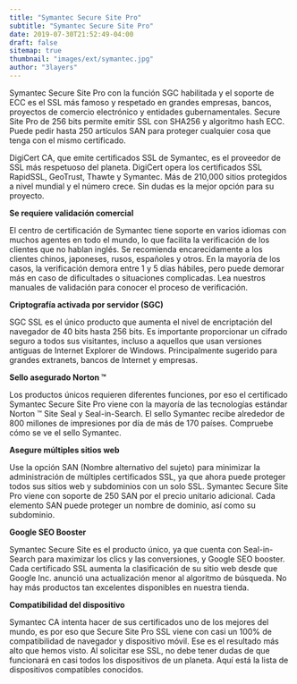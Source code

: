 ```yaml
---
title: "Symantec Secure Site Pro"
subtitle: "Symantec Secure Site Pro"
date: 2019-07-30T21:52:49-04:00
draft: false
sitemap: true
thumbnail: "images/ext/symantec.jpg"
author: "3layers"
---
```


Symantec Secure Site Pro con la función SGC habilitada y el soporte de ECC es el SSL más famoso y respetado en grandes empresas, bancos, proyectos de comercio electrónico y entidades gubernamentales. Secure Site Pro de 256 bits permite emitir SSL con SHA256 y algoritmo hash ECC. Puede pedir hasta 250 artículos SAN para proteger cualquier cosa que tenga con el mismo certificado.

DigiCert CA, que emite certificados SSL de Symantec, es el proveedor de SSL más respetuoso del planeta. DigiCert opera los certificados SSL RapidSSL, GeoTrust, Thawte y Symantec. Más de 210,000 sitios protegidos a nivel mundial y el número crece. Sin dudas es la mejor opción para su proyecto.

**Se requiere validación comercial**

El centro de certificación de Symantec tiene soporte en varios idiomas con muchos agentes en todo el mundo, lo que facilita la verificación de los clientes que no hablan inglés. Se recomienda encarecidamente a los clientes chinos, japoneses, rusos, españoles y otros. En la mayoría de los casos, la verificación demora entre 1 y 5 días hábiles, pero puede demorar más en caso de dificultades o situaciones complicadas. Lea nuestros manuales de validación para conocer el proceso de verificación.

**Criptografía activada por servidor (SGC)**

SGC SSL es el único producto que aumenta el nivel de encriptación del navegador de 40 bits hasta 256 bits. Es importante proporcionar un cifrado seguro a todos sus visitantes, incluso a aquellos que usan versiones antiguas de Internet Explorer de Windows. Principalmente sugerido para grandes extranets, bancos de Internet y empresas.

**Sello asegurado Norton ™**

Los productos únicos requieren diferentes funciones, por eso el certificado Symantec Secure Site Pro viene con la mayoría de las tecnologías estándar Norton ™ Site Seal y Seal-in-Search. El sello Symantec recibe alrededor de 800 millones de impresiones por día de más de 170 países. Compruebe cómo se ve el sello Symantec.

**Asegure múltiples sitios web**

Use la opción SAN (Nombre alternativo del sujeto) para minimizar la administración de múltiples certificados SSL, ya que ahora puede proteger todos sus sitios web y subdominios con un solo SSL. Symantec Secure Site Pro viene con soporte de 250 SAN por el precio unitario adicional. Cada elemento SAN puede proteger un nombre de dominio, así como su subdominio.

**Google SEO Booster**

Symantec Secure Site es el producto único, ya que cuenta con Seal-in-Search para maximizar los clics y las conversiones, y Google SEO booster. Cada certificado SSL aumenta la clasificación de su sitio web desde que Google Inc. anunció una actualización menor al algoritmo de búsqueda. No hay más productos tan excelentes disponibles en nuestra tienda.

**Compatibilidad del dispositivo**

Symantec CA intenta hacer de sus certificados uno de los mejores del mundo, es por eso que Secure Site Pro SSL viene con casi un 100% de compatibilidad de navegador y dispositivo móvil. Ese es el resultado más alto que hemos visto. Al solicitar ese SSL, no debe tener dudas de que funcionará en casi todos los dispositivos de un planeta. Aquí está la lista de dispositivos compatibles conocidos.
